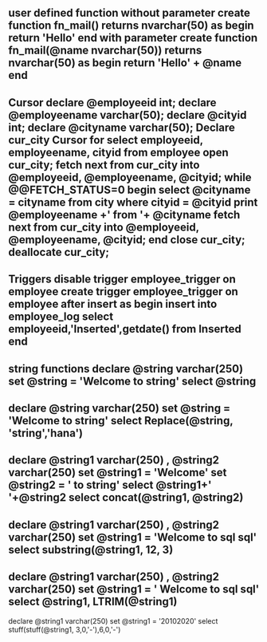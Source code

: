 user defined function
without parameter
create function fn_mail()
returns nvarchar(50)
as
begin
return 'Hello'
end
with parameter
create function fn_mail(@name nvarchar(50))
returns nvarchar(50)
as
begin
return 'Hello' + @name
end
--------------------------------------------------------------------------------
Cursor
declare @employeeid int;
declare @employeename varchar(50);
declare @cityid int;
declare @cityname varchar(50);
Declare cur_city Cursor for select employeeid, employeename, cityid from employee
open cur_city;
fetch next from cur_city into @employeeid, @employeename, @cityid;
while @@FETCH_STATUS=0
 begin
   select @cityname = cityname from city where cityid = @cityid
   print @employeename +' from '+ @cityname
   fetch next from cur_city into @employeeid, @employeename, @cityid;
 end
close cur_city;
deallocate cur_city;
--------------------------------------------------------------------------------
Triggers
disable trigger  employee_trigger on employee
create trigger employee_trigger on employee after insert
as
begin
 insert into employee_log select employeeid,'Inserted',getdate() from Inserted
end
--------------------------------------------------------------------------------
string functions
declare @string varchar(250)
set @string = 'Welcome to string'
select @string
--------------------------------------------------------------------------------
declare @string varchar(250)
set @string = 'Welcome to string'
select Replace(@string, 'string','hana')
--------------------------------------------------------------------------------
declare @string1 varchar(250) , @string2 varchar(250)
set @string1 = 'Welcome'
set @string2 = ' to string'
select @string1+' '+@string2
select concat(@string1, @string2)
--
declare @string1 varchar(250) , @string2 varchar(250)
set @string1 = 'Welcome to sql sql'
select substring(@string1, 12, 3)
--------------------------------------------------------------------------------
declare @string1 varchar(250) , @string2 varchar(250)
set @string1 = '       Welcome to sql sql'
select @string1, LTRIM(@string1)
--------------------------------------------------------------------------------
declare @string1 varchar(250)
set @string1 = '20102020'
select stuff(stuff(@string1, 3,0,'-'),6,0,'-')
